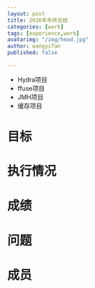 ```yaml
---
layout: post
title: 2016年年终总结
categories: [work]
tags: [experience,work]
avatarimg: "/img/head.jpg"
author: wangyifan
published: false

---
```


- Hydra项目
- ffuse项目
- JMH项目
- 缓存项目

# 目标

# 执行情况

# 成绩

# 问题

# 成员

